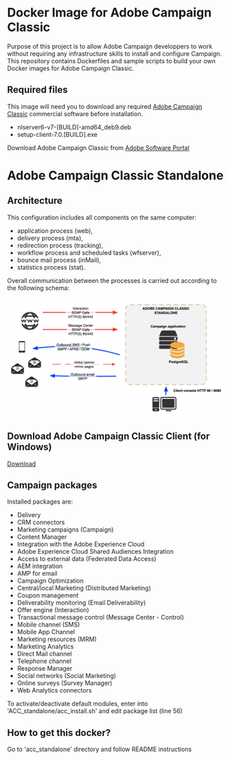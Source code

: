 # Docker Image for Adobe Campaign Classic
Purpose of this project is to allow Adobe Campaign developpers to work without requiring any infrastructure skills to install and configure Campaign. This repository contains Dockerfiles and sample scripts to build your own Docker images for Adobe Campaign Classic.

## Required files
This image will need you to download any required [Adobe Campaign Classic](https://www.adobe.com/marketing/campaign.html) commercial software before installation.
 - nlserver6-v7-[BUILD]-amd64_deb9.deb
 - setup-client-7.0.[BUILD].exe

Download Adobe Campaign Classic from [Adobe Software Portal](https://experience.adobe.com/#/downloads/content/software-distribution/en/campaign.html)

# Adobe Campaign Classic Standalone
## Architecture
This configuration includes all components on the same computer:
- application process (web),
- delivery process (mta),
- redirection process (tracking),
- workflow process and scheduled tasks (wfserver),
- bounce mail process (inMail),
- statistics process (stat).

Overall communication between the processes is carried out according to the following schema:

<img src="https://github.com/adobe/acc_docker/blob/master/images/standalone.png" width="600">

## Download Adobe Campaign Classic Client (for Windows)
[Download](http://localhost:8080/nl/jsp/setup-client-7.0.9346.exe)

## Campaign packages
Installed packages are: 
- Delivery
- CRM connectors
- Marketing campaigns (Campaign)
- Content Manager
- Integration with the Adobe Experience Cloud
- Adobe Experience Cloud Shared Audiences Integration
- Access to external data (Federated Data Access)
- AEM integration
- AMP for email
- Campaign Optimization
- Central/local Marketing (Distributed Marketing)
- Coupon management
- Deliverability monitoring (Email Deliverability)
- Offer engine (Interaction)
- Transactional message control (Message Center - Control)
- Mobile channel (SMS)
- Mobile App Channel
- Marketing resources (MRM)
- Marketing Analytics
- Direct Mail channel
- Telephone channel
- Response Manager
- Social networks (Social Marketing)
- Online surveys (Survey Manager)
- Web Analytics connectors 

To activate/deactivate default modules, enter into 'ACC_standalone/acc_install.sh' and edit package list (line 56)

## How to get this docker? 
Go to 'acc_standalone' directory and follow README instructions
